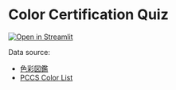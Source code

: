 Color Certification Quiz
========================

[![Open in Streamlit](https://static.streamlit.io/badges/streamlit_badge_black_white.svg)](https://share.streamlit.io/kota7/color-certification/main/app.py)


Data source:
- [色彩図鑑](https://www.i-iro.com/dic/tag/jis)
- [PCCS Color List](http://www.wsj21.net/ghp/ghp0c_03.html)